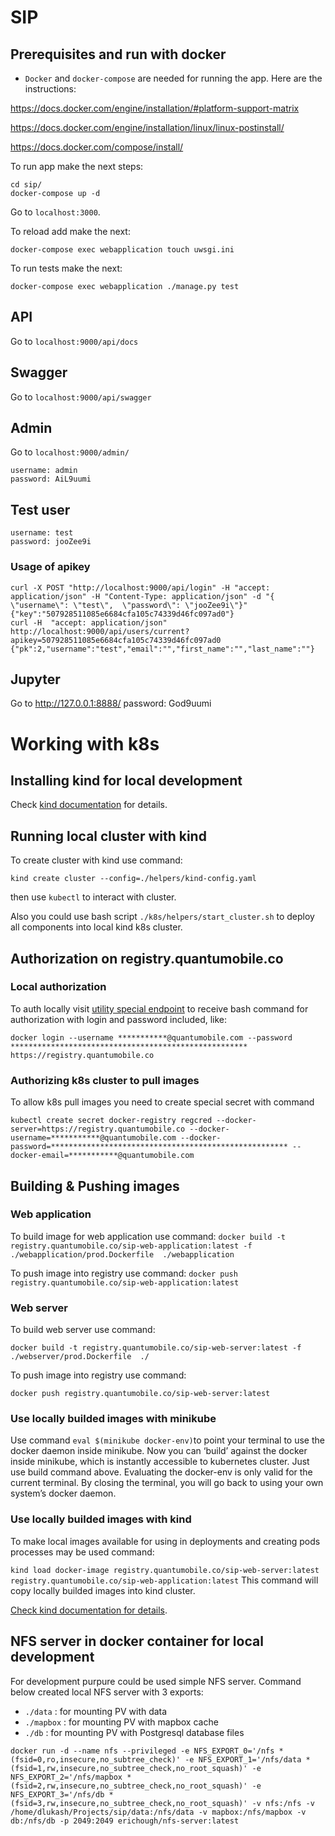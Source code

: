 # SIP


## Prerequisites and run with docker
* `Docker` and `docker-compose` are needed for running the app. Here are the instructions:

https://docs.docker.com/engine/installation/#platform-support-matrix

https://docs.docker.com/engine/installation/linux/linux-postinstall/

https://docs.docker.com/compose/install/

To run app make the next steps:
```
cd sip/
docker-compose up -d
```
Go to `localhost:3000`.

To reload add make the next:
```
docker-compose exec webapplication touch uwsgi.ini
```

To run tests make the next:
```
docker-compose exec webapplication ./manage.py test
```

## API
Go to  `localhost:9000/api/docs`

## Swagger
Go to  `localhost:9000/api/swagger`


## Admin
Go to  `localhost:9000/admin/`
```
username: admin
password: AiL9uumi
```


## Test user

```
username: test
password: jooZee9i
```

### Usage of apikey

```
curl -X POST "http://localhost:9000/api/login" -H "accept: application/json" -H "Content-Type: application/json" -d "{  \"username\": \"test\",  \"password\": \"jooZee9i\"}"
{"key":"507928511085e6684cfa105c74339d46fc097ad0"}
curl -H  "accept: application/json" http://localhost:9000/api/users/current?apikey=507928511085e6684cfa105c74339d46fc097ad0
{"pk":2,"username":"test","email":"","first_name":"","last_name":""}
```


## Jupyter
Go to http://127.0.0.1:8888/
password: God9uumi

# Working with k8s

## Installing kind for local development 

Check [kind documentation](https://kind.sigs.k8s.io/docs/user/quick-start/#installation) for details.

## Running local cluster with kind

To create cluster with kind use command:

`kind create cluster --config=./helpers/kind-config.yaml`

then use `kubectl` to interact with cluster.

Also you could use bash script `./k8s/helpers/start_cluster.sh` to deploy all components into local kind k8s cluster.


## Authorization on registry.quantumobile.co

### Local authorization

To auth locally visit [utility special endpoint](https://utility.quantumobile.co/2/registry/instructions/)
to receive bash command for authorization with login and password included, like:

`docker login --username ***********@quantumobile.com --password ***************************************************** https://registry.quantumobile.co`

### Authorizing k8s cluster to pull images

To allow k8s pull images you need to create special secret with command

`kubectl create secret docker-registry regcred --docker-server=https://registry.quantumobile.co --docker-username=***********@quantumobile.com --docker-password=***************************************************** --docker-email=***********@quantumobile.com`

## Building & Pushing images

### Web application

To build image for web application use command:
`docker build -t registry.quantumobile.co/sip-web-application:latest -f ./webapplication/prod.Dockerfile  ./webapplication`

To push image into registry use command:
`docker push registry.quantumobile.co/sip-web-application:latest`

### Web server

To build web server use command:

`docker build -t registry.quantumobile.co/sip-web-server:latest -f ./webserver/prod.Dockerfile  ./`

To push image into registry use command:

`docker push registry.quantumobile.co/sip-web-server:latest`

### Use locally builded images with minikube

Use command `eval $(minikube docker-env)`to point your terminal to use the docker daemon inside minikube. Now you can ‘build’ against the docker inside minikube, which is instantly accessible to kubernetes cluster. Just use build command above. Evaluating the docker-env is only valid for the current terminal. By closing the terminal, you will go back to using your own system’s docker daemon.

###  Use locally builded images with kind

To make local images available for using in deployments and creating pods processes may be used command:

`kind load docker-image registry.quantumobile.co/sip-web-server:latest registry.quantumobile.co/sip-web-application:latest`
This command will copy locally builded images into kind cluster.

[Check kind documentation for details](https://kind.sigs.k8s.io/docs/user/quick-start/#loading-an-image-into-your-cluster).

## NFS server in docker container for local development

For development purpure could be used simple NFS server.
Command below created local NFS server with 3 exports:
 - `./data` : for mounting PV with data 
 - `./mapbox` : for mounting PV with mapbox cache
 - `./db` : for mounting PV with Postgresql database files

`docker run -d --name nfs --privileged -e NFS_EXPORT_0='/nfs *(fsid=0,ro,insecure,no_subtree_check)' -e NFS_EXPORT_1='/nfs/data *(fsid=1,rw,insecure,no_subtree_check,no_root_squash)' -e NFS_EXPORT_2='/nfs/mapbox *(fsid=2,rw,insecure,no_subtree_check,no_root_squash)' -e NFS_EXPORT_3='/nfs/db *(fsid=3,rw,insecure,no_subtree_check,no_root_squash)' -v nfs:/nfs -v /home/dlukash/Projects/sip/data:/nfs/data -v mapbox:/nfs/mapbox -v db:/nfs/db -p 2049:2049 erichough/nfs-server:latest`